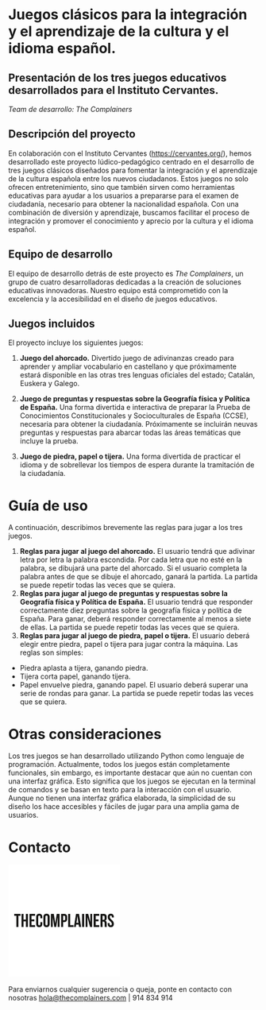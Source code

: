 # Juegos clásicos para la integración y el aprendizaje de la cultura y el idioma español.
## Presentación de los tres juegos educativos desarrollados para el Instituto Cervantes.
*Team de desarrollo: The Complainers*

## Descripción del proyecto
En colaboración con el Instituto Cervantes (https://cervantes.org/), hemos desarrollado este proyecto lúdico-pedagógico centrado en el desarrollo de tres juegos clásicos diseñados para fomentar la integración y el aprendizaje de la cultura española entre los nuevos ciudadanos. Estos juegos no solo ofrecen entretenimiento, sino que también sirven como herramientas educativas para ayudar a los usuarios a prepararse para el examen de ciudadanía, necesario para obtener la nacionalidad española. Con una combinación de diversión y aprendizaje, buscamos facilitar el proceso de integración y promover el conocimiento y aprecio por la cultura y el idioma español.

## Equipo de desarrollo
El equipo de desarrollo detrás de este proyecto es *The Complainers*, un grupo de cuatro desarrolladoras dedicadas a la creación de soluciones educativas innovadoras. Nuestro equipo está comprometido con la excelencia y la accesibilidad en el diseño de juegos educativos.

## Juegos incluidos
El proyecto incluye los siguientes juegos:
1. **Juego del ahorcado.** Divertido juego de adivinanzas creado para aprender y ampliar vocabulario en castellano y que próximamente estará disponible en las otras tres lenguas oficiales del estado; Catalán, Euskera y Galego.

2. **Juego de preguntas y respuestas sobre la Geografía física y Política de España.** Una forma divertida e interactiva de preparar la Prueba de Conocimientos Constitucionales y Socioculturales de España (CCSE), necesaria para obtener la ciudadanía. Próximamente se incluirán neuvas preguntas y respuestas para abarcar todas las áreas temáticas que incluye la prueba.

3. **Juego de piedra, papel o tijera.** Una forma divertida de practicar el idioma y de sobrellevar los tiempos de espera durante la tramitación de la ciudadanía.

# Guía de uso
A continuación, describimos brevemente las reglas para jugar a los tres juegos.

1. **Reglas para jugar al juego del ahorcado.** El usuario tendrá que adivinar letra por letra la palabra escondida. Por cada letra que no esté en la palabra, se dibujará una parte del ahorcado. Si el usuario completa la palabra antes de que se dibuje el ahorcado, ganará la partida. La partida se puede repetir todas las veces que se quiera.
2. **Reglas para jugar al juego de preguntas y respuestas sobre la Geografía física y Política de España.** El usuario tendrá que responder correctamente diez preguntas sobre la geografía física y política de España. Para ganar, deberá responder correctamente al menos a siete de ellas. La partida se puede repetir todas las veces que se quiera.
3. **Reglas para jugar al juego de piedra, papel o tijera.** El usuario deberá elegir entre piedra, papel o tijera para jugar contra la máquina. Las reglas son simples:
- Piedra aplasta a tijera, ganando piedra.
- Tijera corta papel, ganando tijera.
- Papel envuelve piedra, ganando papel.
El usuario deberá superar una serie de rondas para ganar. La partida se puede repetir todas las veces que se quiera.

# Otras consideraciones
Los tres juegos se han desarrollado utilizando Python como lenguaje de programación. Actualmente, todos los juegos están completamente funcionales, sin embargo, es importante destacar que aún no cuentan con una interfaz gráfica. Esto significa que los juegos se ejecutan en la terminal de comandos y se basan en texto para la interacción con el usuario. Aunque no tienen una interfaz gráfica elaborada, la simplicidad de su diseño los hace accesibles y fáciles de jugar para una amplia gama de usuarios.

# Contacto
![Logotipo The Complainers](imagenes/images.png)

Para enviarnos cualquier sugerencia o queja, ponte en contacto con nosotras
hola@thecomplainers.com | 914 834 914